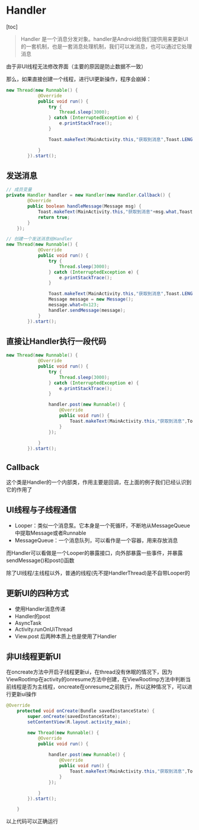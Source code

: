 # Handler
[toc]

>Handler 是一个消息分发对象。handler是Android给我们提供用来更新UI的一套机制，也是一套消息处理机制，我们可以发消息，也可以通过它处理消息

由于非UI线程无法修改界面（主要的原因是防止数据不一致）

那么，如果直接创建一个线程，进行UI更新操作，程序会崩掉：
```java
new Thread(new Runnable() {
            @Override
            public void run() {
                try {
                    Thread.sleep(3000);
                } catch (InterruptedException e) {
                    e.printStackTrace();
                }

                Toast.makeText(MainActivity.this,"获取到消息",Toast.LENGTH_SHORT).show();

            }
        }).start();
```
## 发送消息
```java
// 成员变量
private Handler handler = new Handler(new Handler.Callback() {
        @Override
        public boolean handleMessage(Message msg) {
            Toast.makeText(MainActivity.this,"获取到消息"+msg.what,Toast.LENGTH_SHORT).show();
            return true;
        }
    });

// 创建一个发送消息给Handler
new Thread(new Runnable() {
            @Override
            public void run() {
                try {
                    Thread.sleep(3000);
                } catch (InterruptedException e) {
                    e.printStackTrace();
                }

                Toast.makeText(MainActivity.this,"获取到消息",Toast.LENGTH_SHORT).show();
                Message message = new Message();
                message.what=0x123;
                handler.sendMessage(message);
            }
        }).start();
```
## 直接让Handler执行一段代码
```java
new Thread(new Runnable() {
            @Override
            public void run() {
                try {
                    Thread.sleep(3000);
                } catch (InterruptedException e) {
                    e.printStackTrace();
                }

                handler.post(new Runnable() {
                    @Override
                    public void run() {
                        Toast.makeText(MainActivity.this,"获取到消息",Toast.LENGTH_SHORT).show();
                    }
                });
                
            }
        }).start();
```
## Callback
这个类是Handler的一个内部类，作用主要是回调，在上面的例子我们已经认识到它的作用了

## UI线程与子线程通信
- Looper：类似一个消息泵。它本身是一个死循环，不断地从MessageQueue中提取Message或者Runnable
- MessageQueue：一个消息队列，可以看作是一个容器，用来存放消息

而Handler可以看做是一个Looper的暴露接口，向外部暴露一些事件，并暴露sendMessage()和post()函数

除了UI线程/主线程以外，普通的线程(先不提HandlerThread)是不自带Looper的
## 更新UI的四种方式
- 使用Handler消息传递
- Handler的post
- AsyncTask
- Activity.runOnUiThread
- View.post
后两种本质上也是使用了Handler

## 非UI线程更新UI
在oncreate方法中开启子线程更新ui，在thread没有休眠的情况下，因为ViewRootImp在activity的onresume方法中创建，在ViewRootImp方法中判断当前线程是否为主线程，oncreate在onresume之前执行，所以这种情况下，可以进行更新ui操作
```java
@Override
    protected void onCreate(Bundle savedInstanceState) {
        super.onCreate(savedInstanceState);
        setContentView(R.layout.activity_main);

        new Thread(new Runnable() {
            @Override
            public void run() {
                
                handler.post(new Runnable() {
                    @Override
                    public void run() {
                        Toast.makeText(MainActivity.this,"获取到消息",Toast.LENGTH_SHORT).show();
                    }
                });

            }
        }).start();

    }
```
以上代码可以正确运行